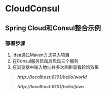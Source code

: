 # CloudConsul
Spring Cloud和Consul整合示例
---
### 部署步骤
1. Idea通过Maven方式导入项目
2. 在Consul服务启动后启动三个服务
3. 在浏览器中输入地址并多次刷新查看轮询效果

> ***http://localhost:8101/hello/world***

> ***http://localhost:8101/hello/java***
